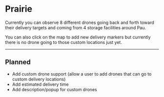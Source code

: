 # Prairie

Currently you can observe 8 different drones going back and forth toward their delivery targets and coming from 4 storage facilities around Pau.

You can also click on the map to add new delivery markers but currently there is no drone going to those custom locations just yet.

---------------------------------------------------------------------------------------------------------------------------------------------------------------------------------

## Planned

- Add custom drone support (allow a user to add drones that can go to custom delivery locations)
- Add estimated delivery time
- Add description/popup for custom drones
